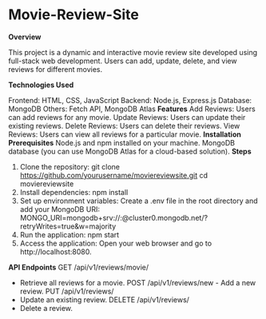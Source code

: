 # Movie-Review-Site
**Overview**

This project is a dynamic and interactive movie review site developed using full-stack web development. Users can add, update, delete, and view reviews for different movies.

**Technologies Used**

Frontend: HTML, CSS, JavaScript
Backend: Node.js, Express.js
Database: MongoDB
Others: Fetch API, MongoDB Atlas
**Features**
Add Reviews: Users can add reviews for any movie.
Update Reviews: Users can update their existing reviews.
Delete Reviews: Users can delete their reviews.
View Reviews: Users can view all reviews for a particular movie.
**Installation**
**Prerequisites**
Node.js and npm installed on your machine.
MongoDB database (you can use MongoDB Atlas for a cloud-based solution).
**Steps**
1. Clone the repository:
git clone https://github.com/yourusername/moviereviewsite.git
cd moviereviewsite
2. Install dependencies:
npm install
3. Set up environment variables:
Create a .env file in the root directory and add your MongoDB URI:
MONGO_URI=mongodb+srv://<username>:<password>@cluster0.mongodb.net/<dbname>?retryWrites=true&w=majority
4. Run the application:
npm start
5. Access the application:
Open your web browser and go to http://localhost:8080.

**API Endpoints**
GET /api/v1/reviews/movie/
- Retrieve all reviews for a movie.
POST /api/v1/reviews/new - Add a new review.
PUT /api/v1/reviews/
- Update an existing review.
DELETE /api/v1/reviews/
- Delete a review.
